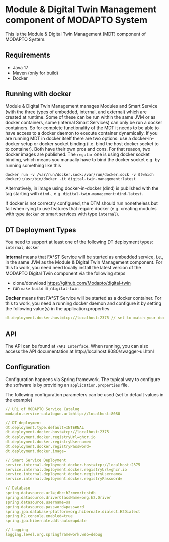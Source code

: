 # Module & Digital Twin Management component of MODAPTO System

This is the Module & Digital Twin Management (MDT) component of MODAPTO System.

## Requirements
- Java 17
- Maven (only for build)
- Docker

## Running with docker
Module & Digital Twin Management manages Modules and Smart Service (with the three types of embedded, internal, and external) which are created at runtime. 
Some of these can be run within the same JVM or as docker containers, some (internal Smart Services) can only be run a docker containers.
So for complete functionality of the MDT it needs to be able to have access to a docker daemon to execute container dynamically.
If you are running MDT in docker itself there are two options: use a docker-in-docker setup or docker socket binding (i.e. bind the host docker socket to to container).
Both have their own pros and cons.
For that reason, two docker images are published.
The `regular` one is using docker socket binding, which means you manually have to bind the docker socket e.g. by running something like this
```
docker run -v /var/run/docker.sock:/var/run/docker.sock -v $(which docker):/usr/bin/docker -it digital-twin-management:latest
```
Alternatively, in image using docker-in-docker (dind) is published with the tag starting with `dind-`, e.g. `digital-twin-management:dind-latest`.

If docker is not correctly configured, the DTM should run nonetheless but fail when rying to use features that require docker (e.g. creating modules with type `docker` or smart services with type `internal`).


## DT Deployment Types
You need to support at least one of the following DT deployment types: `internal`, `docker`

**Internal** means that FA³ST Service will be started as embedded service, i.e., in the same JVM as the Module & Digital Twin Management component. For this to work, you need need locally install the latest version of the MODAPTO Digital Twin component via the following steps

- clone/donwload https://github.com/Modapto/digital-twin
- run `make build` in `/digital-twin`

**Docker** means that FA³ST Service will be started as a docker container. For this to work, you need a running docker daemon and configure it by setting the following value(s) in the application.properties

```YAML
dt.deployment.docker.host=tcp://localhost:2375 // set to match your docker daemon
```

## API
The API can be found at `/API Interface`.
When running, you can also access the API documentation at http://localhost:8080/swagger-ui.html

## Configuration
Configuration happens via Spring framework. The typical way to configure the software is by providing an `application.properties` file.

The following configuration parameters can be used (set to default values in the example)

```YAML
// URL of MODAPTO Service Catalog
modapto.service-catalogue.url=http://localhost:8080

// DT deployment
dt.deployment.type.default=INTERNAL
dt.deployment.docker.host=tcp://localhost:2375
dt.deployment.docker.registryUrl=ghcr.io
dt.deployment.docker.registryUsername=
dt.deployment.docker.registryPassword=
dt.deployment.docker.image=

// Smart Service Deployment
service.internal.deployment.docker.host=tcp://localhost:2375
service.internal.deployment.docker.registryUrl=ghcr.io
service.internal.deployment.docker.registryUsername=
service.internal.deployment.docker.registryPassword=

// Database
spring.datasource.url=jdbc:h2:mem:testdb
spring.datasource.driverClassName=org.h2.Driver
spring.datasource.username=sa
spring.datasource.password=password
spring.jpa.database-platform=org.hibernate.dialect.H2Dialect
spring.h2.console.enabled=true
spring.jpa.hibernate.ddl-auto=update

// Logging
logging.level.org.springframework.web=debug
```

